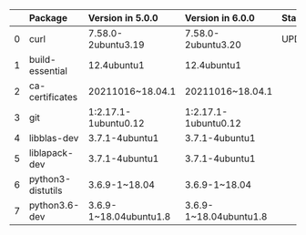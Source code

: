<!-- markdown-link-check-disable -->

|    | Package           | Version in 5.0.0       | Version in 6.0.0       | Status   |
|---:|:------------------|:-----------------------|:-----------------------|:---------|
|  0 | curl              | 7.58.0-2ubuntu3.19     | 7.58.0-2ubuntu3.20     | UPDATED  |
|  1 | build-essential   | 12.4ubuntu1            | 12.4ubuntu1            |          |
|  2 | ca-certificates   | 20211016~18.04.1       | 20211016~18.04.1       |          |
|  3 | git               | 1:2.17.1-1ubuntu0.12   | 1:2.17.1-1ubuntu0.12   |          |
|  4 | libblas-dev       | 3.7.1-4ubuntu1         | 3.7.1-4ubuntu1         |          |
|  5 | liblapack-dev     | 3.7.1-4ubuntu1         | 3.7.1-4ubuntu1         |          |
|  6 | python3-distutils | 3.6.9-1~18.04          | 3.6.9-1~18.04          |          |
|  7 | python3.6-dev     | 3.6.9-1~18.04ubuntu1.8 | 3.6.9-1~18.04ubuntu1.8 |          |